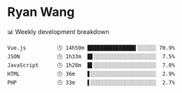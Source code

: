 # Ryan Wang

 <!-- waka-box start -->
📊 Weekly development breakdown
```text
Vue.js          🕓 14h50m ███████████████▌░░░░░░ 70.9%
JSON            🕓 1h33m  █▋░░░░░░░░░░░░░░░░░░░░  7.5%
JavaScript      🕓 1h28m  █▌░░░░░░░░░░░░░░░░░░░░  7.0%
HTML            🕓 36m    ▋░░░░░░░░░░░░░░░░░░░░░  2.9%
PHP             🕓 33m    ▌░░░░░░░░░░░░░░░░░░░░░  2.7%
```
<!-- Powered by https://github.com/YouEclipse/waka-box-go . -->
<!-- waka-box end -->